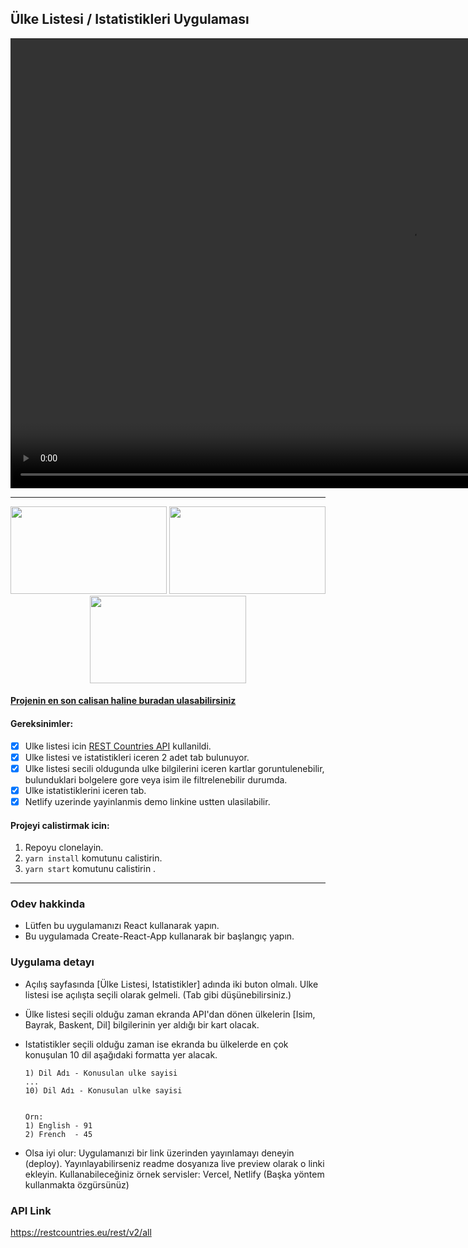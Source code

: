 ## Ülke Listesi / Istatistikleri Uygulaması

<video src="
https://user-images.githubusercontent.com/58252790/126874833-f149c601-5170-4ca9-8639-c2bdae23ee7b.mp4" width="1280" height="720" controls preload autoplay></video>

---

<p align="center">
  <img src="https://user-images.githubusercontent.com/58252790/126874892-ea30a502-3fc8-4fa1-ad51-9e2ab2608a67.png" width="250" height="140" />
  <img src="https://user-images.githubusercontent.com/58252790/126874893-64c4dec7-223c-489b-a52b-d68d9befcf9d.png" width="250" height="140" />
  <img src="https://user-images.githubusercontent.com/58252790/126874862-c1b8fe5b-6936-4596-84a6-c2ece78959ee.png" width="250" height="140" />
</p>

#### [Projenin en son calisan haline buradan ulasabilirsiniz](https://country-app-yusufcmlt.netlify.app/)

#### Gereksinimler:

- [x] Ulke listesi icin [REST Countries API](https://restcountries.eu/) kullanildi.
- [x] Ulke listesi ve istatistikleri iceren 2 adet tab bulunuyor.
- [x] Ulke listesi secili oldugunda ulke bilgilerini iceren kartlar goruntulenebilir, bulunduklari bolgelere gore veya isim ile filtrelenebilir durumda.
- [x] Ulke istatistiklerini iceren tab.
- [x] Netlify uzerinde yayinlanmis demo linkine ustten ulasilabilir.

#### Projeyi calistirmak icin:

1. Repoyu clonelayin.
2. `yarn install` komutunu calistirin.
3. `yarn start` komutunu calistirin .

---

### Odev hakkinda

- Lütfen bu uygulamanızı React kullanarak yapın.
- Bu uygulamada Create-React-App kullanarak bir başlangıç yapın.

### Uygulama detayı

- Açılış sayfasında [Ülke Listesi, Istatistikler] adında iki buton olmalı. Ulke listesi ise açılışta seçili olarak gelmeli. (Tab gibi düşünebilirsiniz.)

- Ülke listesi seçili olduğu zaman ekranda API'dan dönen ülkelerin [Isim, Bayrak, Baskent, Dil] bilgilerinin yer aldığı bir kart olacak.

- Istatistikler seçili olduğu zaman ise ekranda bu ülkelerde en çok konuşulan 10 dil aşağıdaki formatta yer alacak.

  ```
  1) Dil Adı - Konusulan ulke sayisi
  ...
  10) Dil Adı - Konusulan ulke sayisi


  Orn:
  1) English - 91
  2) French  - 45
  ```

- Olsa iyi olur: Uygulamanızi bir link üzerinden yayınlamayı deneyin (deploy). Yayınlayabilirseniz readme dosyanıza live preview olarak o linki ekleyin. Kullanabileceğiniz örnek servisler: Vercel, Netlify (Başka yöntem kullanmakta özgürsünüz)

### API Link

https://restcountries.eu/rest/v2/all
